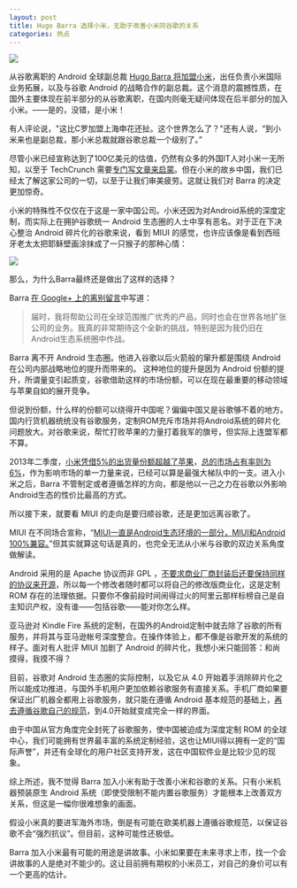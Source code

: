 ```yaml
---
layout: post
title: Hugo Barra 选择小米，无助于改善小米同谷歌的关系
categories: 热点
---
```

![](http://ww1.sinaimg.cn/large/4b91f9d5gy1fum2uyd9jbj20d2091jx2.jpg)

从谷歌离职的 Android 全球副总裁 [Hugo Barra 将加盟小米](http://cn.technode.com/post/2013-08-29/40053147266)，出任负责小米国际业务拓展，以及与谷歌 Android 的战略合作的副总裁。这个消息的震撼性质，在国外主要体现在前半部分的从谷歌离职，在国内则毫无疑问体现在后半部分的加入小米。——是的，没错，是小米！

有人评论说，"这比C罗加盟上海申花还扯。这个世界怎么了？"还有人说，“到小米来也是副总裁，那小米总裁就跟谷歌总裁一个级别了。”

尽管小米已经宣称达到了100亿美元的估值，仍然有众多的外国IT人对小米一无所知，以至于 TechCrunch 需要[专门写文章来启蒙](http://techcrunch.com/2013/08/28/xiaomi-what-americans-need-to-know/)。但在小米的故乡中国，我们已经太了解这家公司的一切，以至于让我们审美疲劳。这就让我们对 Barra 的决定更加惊奇。

小米的特殊性不仅仅在于这是一家中国公司。小米还因为对Android系统的深度定制，而实际上在拥护谷歌统一 Android 生态圈的人士中享有恶名。对于正在下决心整治 Android 碎片化的谷歌来说，看到 MIUI 的感觉，也许应该像是看到西班牙老太太把耶稣壁画涂抹成了一只猴子的那种心情：

![](http://ww1.sinaimg.cn/large/4b91f9d5gy1fum2v88qdvj209y07i0vb.jpg)

那么，为什么Barra最终还是做出了这样的选择？

Barra [在 Google+ 上的离别留言](https://plus.google.com/+HugoBarra/posts/BzZMqRht1xQ)中写道：

> 届时，我将帮助公司在全球范围推广优秀的产品，同时也会在世界各地扩张公司的业务。我真的非常期待这个全新的挑战，特别是因为我仍旧在Android生态系统圈中作战。

Barra 离不开 Android 生态圈。他进入谷歌以后火箭般的窜升都是围绕 Android 在公司内部战略地位的提升而带来的。 这种地位的提升是因为 Android 份额的提升，所谓量变引起质变，谷歌借助这样的市场份额，可以在现在最重要的移动领域与苹果自如的展开竞争。

但说到份额，什么样的份额可以绕得开中国呢？偏偏中国又是谷歌够不着的地方。国内行货机器统统没有谷歌服务，定制ROM充斥市场并将Android系统的碎片化问题放大。对谷歌来说，帮忙打败苹果的力量打着我军的旗号，但实际上连盟军都不算。

2013年二季度，[小米凭借5%的出货量份额超越了苹果](http://news.zol.com.cn/391/3916434.html)，[总的市场占有率则为6%](http://news.mydrivers.com/1/270/270201.htm)，作为影响市场的单一力量来说，已经可以算是最强大梯队中的一支。进入小米之后，Barra 不管制定或者遵循怎样的方向，都是他以一己之力在谷歌以外影响Android生态的性价比最高的方式。

所以接下来，就要看 MIUI 的走向是要归顺谷歌，还是更加远离谷歌了。

MIUI 在不同场合宣称，“[MIUI一直是Android生态环境的一部分，MIUI和Android 100%兼容。](http://www.zhihu.com/question/21151035)”但其实就算这句话是真的，也完全无法从小米与谷歌的双边关系角度做解读。

Android 采用的是 Apache 协议而非 GPL ，[不要求商业厂商封装后还要保持同样的协议来开源](http://www.cnblogs.com/aigongsi/archive/2012/09/25/2701919.html)，所以每一个修改者随时都可以将自己的修改版商业化，这是定制 ROM 存在的法理依据。只要你不像前段时间闹得过火的阿里云那样标榜自己是自主知识产权，没有谁——包括谷歌——能对你怎么样。

亚马逊对 Kindle Fire 系统的定制，在国外的Android定制中就去除了谷歌的所有服务，并将其与亚马逊帐号深度整合。在操作体验上，都不像是谷歌开发的系统的样子。面对有人批评 MIUI 加剧了 Android 的碎片化，我想小米只能回答：和尚摸得，我摸不得？

目前，谷歌对 Android 生态圈的实际控制，以及它从 4.0 开始着手消除碎片化之所以能成功推进，与国外手机用户更加依赖谷歌服务有直接关系。手机厂商如果要保证出厂机器全都用上谷歌服务，就只能在遵循 Android 基本规范的基础上，[再去遵循谷歌自己的规范](http://www.zhihu.com/question/21103129/answer/17207711)，到4.0开始就变成完全一样的界面。

由于中国从官方角度完全封死了谷歌服务，使中国被迫成为深度定制 ROM 的全球中心，我们可能拥有世界最丰富的系统定制经验，这也让MIUI得以拥有一定的“国际声誉”，并还有全球化的用户社区支持开发，这在中国软件业是比较少见的现象。

综上所述，我不觉得 Barra 加入小米有助于改善小米和谷歌的关系。只有小米机器预装原生 Android 系统（即使受限制不能内置谷歌服务）才能根本上改善双方关系，但这是一幅你很难想象的画面。

假设小米真的要进军海外市场，倒是有可能在欧美机器上遵循谷歌规范，以保证谷歌不会“强烈抗议”。但目前，这种可能性还极低。

Barra 加入小米最有可能的用途是讲故事。小米如果要在未来寻求上市，找一个会讲故事的人是绝对不能少的。这让目前拥有期权的小米员工，对自己的身价可以有一个更高的估计。